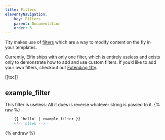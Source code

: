 ```yaml
---
title: Filters
eleventyNavigation:
    key: Filters
    parent: Documentation
    order: 3
---
```


11ty makes use of [filters](https://www.11ty.dev/docs/filters/) which
are a way to modify content on the fly in your templates.

Currently, Elfin ships with only one filter, which is entirely useless
and exists only to demonstrate how to add and use custom filters. If
you’d like to add your own filters, checkout out [Extending
11ty](extending.adoc).

[[toc]]

## example_filter

This filter is useless: All it does is reverse whatever string is passed
to it.
{% raw %}
```html
    {{ 'hello' | example_filter }}
    <!-- olleh -->
```
{% endraw %}
